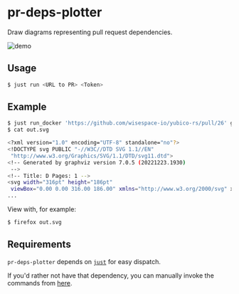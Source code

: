 # pr-deps-plotter

Draw diagrams representing pull request dependencies.

![demo](screenshots/demo.png)

## Usage

```bash
$ just run <URL to PR> <Token>
```

## Example
```bash
$ just run_docker 'https://github.com/wisespace-io/yubico-rs/pull/26' ghp_************************************ > out.svg
$ cat out.svg

<?xml version="1.0" encoding="UTF-8" standalone="no"?>
<!DOCTYPE svg PUBLIC "-//W3C//DTD SVG 1.1//EN"
 "http://www.w3.org/Graphics/SVG/1.1/DTD/svg11.dtd">
<!-- Generated by graphviz version 7.0.5 (20221223.1930)
 -->
<!-- Title: D Pages: 1 -->
<svg width="316pt" height="186pt"
 viewBox="0.00 0.00 316.00 186.00" xmlns="http://www.w3.org/2000/svg" xmlns:xlink="http://www.w3.org/1999/xlink">
...

```
View with, for example:
```bash
$ firefox out.svg
```


## Requirements
`pr-deps-plotter` depends on [`just`](https://github.com/casey/just) for easy dispatch.

If you'd rather not have that dependency, you can manually invoke the commands from [here](https://github.com/mihaigalos/pr-deps-plotter/blob/main/Justfile).
